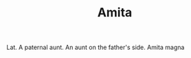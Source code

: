 ---
title: Amita
letter: A
permalink: "/definitions/amita.html"
body: Lat. A paternal aunt. An aunt on the father's side. Amita magna
published_at: '2018-07-07'
layout: post
---